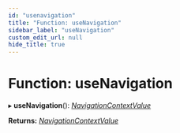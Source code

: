 ```yaml
---
id: "usenavigation"
title: "Function: useNavigation"
sidebar_label: "useNavigation"
custom_edit_url: null
hide_title: true
---
```


# Function: useNavigation

▸ **useNavigation**(): [*NavigationContextValue*](../interfaces/navigationcontextvalue.md)

**Returns:** [*NavigationContextValue*](../interfaces/navigationcontextvalue.md)
